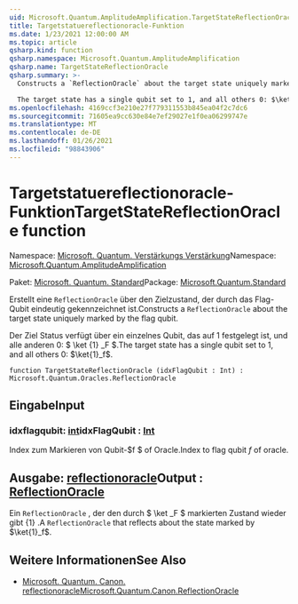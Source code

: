 ```yaml
---
uid: Microsoft.Quantum.AmplitudeAmplification.TargetStateReflectionOracle
title: Targetstatuereflectionoracle-Funktion
ms.date: 1/23/2021 12:00:00 AM
ms.topic: article
qsharp.kind: function
qsharp.namespace: Microsoft.Quantum.AmplitudeAmplification
qsharp.name: TargetStateReflectionOracle
qsharp.summary: >-
  Constructs a `ReflectionOracle` about the target state uniquely marked by the flag qubit.

  The target state has a single qubit set to 1, and all others 0: $\ket{1}_f$.
ms.openlocfilehash: 4169ccf3e210e27f779311553b845ea04f2c7dc6
ms.sourcegitcommit: 71605ea9cc630e84e7ef29027e1f0ea06299747e
ms.translationtype: MT
ms.contentlocale: de-DE
ms.lasthandoff: 01/26/2021
ms.locfileid: "98843906"
---
```

# <a name="targetstatereflectionoracle-function"></a><span data-ttu-id="3e4ec-102">Targetstatuereflectionoracle-Funktion</span><span class="sxs-lookup"><span data-stu-id="3e4ec-102">TargetStateReflectionOracle function</span></span>

<span data-ttu-id="3e4ec-103">Namespace: [Microsoft. Quantum. Verstärkungs Verstärkung](xref:Microsoft.Quantum.AmplitudeAmplification)</span><span class="sxs-lookup"><span data-stu-id="3e4ec-103">Namespace: [Microsoft.Quantum.AmplitudeAmplification](xref:Microsoft.Quantum.AmplitudeAmplification)</span></span>

<span data-ttu-id="3e4ec-104">Paket: [Microsoft. Quantum. Standard](https://nuget.org/packages/Microsoft.Quantum.Standard)</span><span class="sxs-lookup"><span data-stu-id="3e4ec-104">Package: [Microsoft.Quantum.Standard](https://nuget.org/packages/Microsoft.Quantum.Standard)</span></span>


<span data-ttu-id="3e4ec-105">Erstellt eine `ReflectionOracle` über den Zielzustand, der durch das Flag-Qubit eindeutig gekennzeichnet ist.</span><span class="sxs-lookup"><span data-stu-id="3e4ec-105">Constructs a `ReflectionOracle` about the target state uniquely marked by the flag qubit.</span></span>

<span data-ttu-id="3e4ec-106">Der Ziel Status verfügt über ein einzelnes Qubit, das auf 1 festgelegt ist, und alle anderen 0: $ \ket {1} _F $.</span><span class="sxs-lookup"><span data-stu-id="3e4ec-106">The target state has a single qubit set to 1, and all others 0: $\ket{1}_f$.</span></span>

```qsharp
function TargetStateReflectionOracle (idxFlagQubit : Int) : Microsoft.Quantum.Oracles.ReflectionOracle
```


## <a name="input"></a><span data-ttu-id="3e4ec-107">Eingabe</span><span class="sxs-lookup"><span data-stu-id="3e4ec-107">Input</span></span>

### <a name="idxflagqubit--int"></a><span data-ttu-id="3e4ec-108">idxflagqubit: [int](xref:microsoft.quantum.lang-ref.int)</span><span class="sxs-lookup"><span data-stu-id="3e4ec-108">idxFlagQubit : [Int](xref:microsoft.quantum.lang-ref.int)</span></span>

<span data-ttu-id="3e4ec-109">Index zum Markieren von Qubit-$f $ of Oracle.</span><span class="sxs-lookup"><span data-stu-id="3e4ec-109">Index to flag qubit $f$ of oracle.</span></span>



## <a name="output--reflectionoracle"></a><span data-ttu-id="3e4ec-110">Ausgabe: [reflectionoracle](xref:Microsoft.Quantum.Oracles.ReflectionOracle)</span><span class="sxs-lookup"><span data-stu-id="3e4ec-110">Output : [ReflectionOracle](xref:Microsoft.Quantum.Oracles.ReflectionOracle)</span></span>

<span data-ttu-id="3e4ec-111">Ein `ReflectionOracle` , der den durch $ \ket _F $ markierten Zustand wieder gibt {1} .</span><span class="sxs-lookup"><span data-stu-id="3e4ec-111">A `ReflectionOracle` that reflects about the state marked by $\ket{1}_f$.</span></span>

## <a name="see-also"></a><span data-ttu-id="3e4ec-112">Weitere Informationen</span><span class="sxs-lookup"><span data-stu-id="3e4ec-112">See Also</span></span>

- [<span data-ttu-id="3e4ec-113">Microsoft. Quantum. Canon. reflectionoracle</span><span class="sxs-lookup"><span data-stu-id="3e4ec-113">Microsoft.Quantum.Canon.ReflectionOracle</span></span>](xref:Microsoft.Quantum.Canon.ReflectionOracle)
